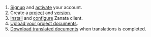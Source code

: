 1. [Signup](user-guide/account/sign-up) and [activate](user-guide/account/account-activate) your account.
1. Create a [project](user-guide/projects/create-project) and [version](user-guide/versions/create-version).
1. [Install](http://zanata-client.readthedocs.org/en/latest/installation) and [configure](http://zanata-client.readthedocs.org/en/latest/configuration) Zanata client.
1. [Upload your project documents](user-guide/versions/upload-strings).
1. [Download translated documents](user-guide/versions/download-translations) when translations is completed.